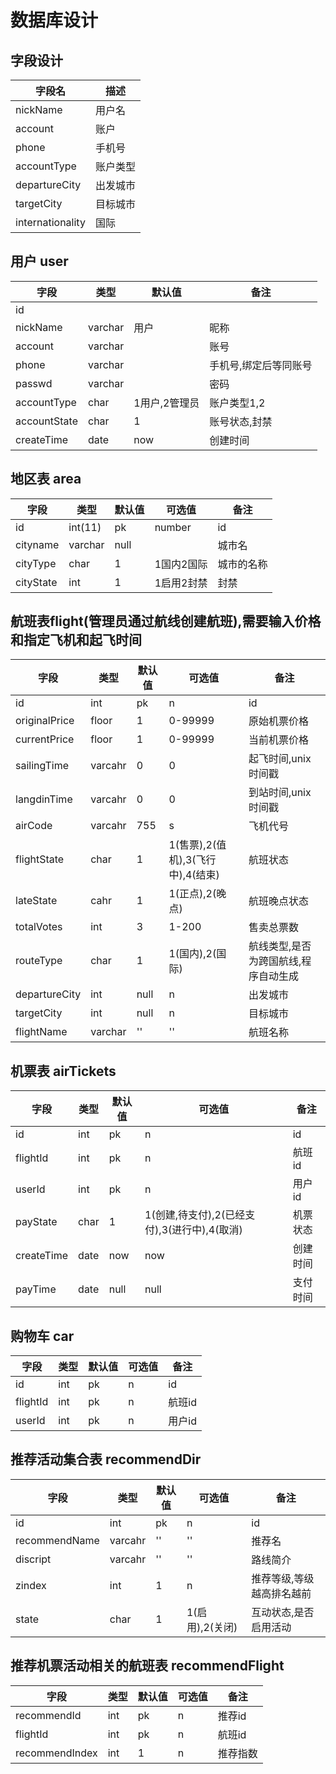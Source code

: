 # 数据库设计
## 字段设计
| 字段名      | 描述 |
|----------| --- |
| nickName | 用户名 |
| account  | 账户 |
| phone    | 手机号 |
| accountType | 账户类型 |
| departureCity | 出发城市 |
| targetCity | 目标城市 |
| internationality | 国际 |

## 用户 user
| 字段  | 类型  | 默认值 | 备注    |
|-----|-----|-----|-------|
| id  | |     |       |
| nickName | varchar | 用户  | 昵称 |
| account | varchar |     | 账号    |
| phone | varchar |     | 手机号,绑定后等同账号 |
| passwd | varchar |     | 密码    |
| accountType | char | 1用户,2管理员   | 账户类型1,2  |
| accountState | char | 1   | 账号状态,封禁 |
| createTime | date | now | 创建时间  |

## 地区表 area
| 字段        | 类型      | 默认值  | 可选值 | 备注  |
|-----------|---------|------|----|-----|
| id        | int(11) | pk   | number | id |
| cityname  | varchar | null |    | 城市名 |
| cityType  | char    | 1    | 1国内2国际 | 城市的名称 |
| cityState | int     | 1    | 1启用2封禁 | 封禁 |


## 航班表flight(管理员通过航线创建航班),需要输入价格和指定飞机和起飞时间
| 字段           | 类型      | 默认值 | 可选值                      | 备注     |
|--------------|---------|-----|--------------------------|--------|
| id           | int     | pk  | n                        | id     |
| originalPrice | floor   | 1   | 0-99999                  | 原始机票价格 |
| currentPrice | floor   | 1   | 0-99999                  | 当前机票价格 |
| sailingTime  | varcahr    | 0 | 0                      | 起飞时间,unix时间戳   |
| langdinTime  | varcahr    | 0 | 0                     | 到站时间,unix时间戳   |
| airCode  | varcahr | 755 | s                        | 飞机代号   |
| flightState  | char    | 1   | 1(售票),2(值机),3(飞行中),4(结束) | 航班状态   |
| lateState    | cahr    | 1   | 1(正点),2(晚点)              | 航班晚点状态 |
| totalVotes   | int | 3   | 1-200                    | 售卖总票数  |
| routeType    | char | 1 | 1(国内),2(国际) | 航线类型,是否为跨国航线,程序自动生成 | 
| departureCity | int  | null | n           | 出发城市          |
| targetCity   | int  | null | n           | 目标城市          |
| flightName   | varchar | '' | '' | 航班名称 | 

## 机票表 airTickets
| 字段       | 类型      | 默认值 | 可选值 | 备注                  |
|----------|---------|----|-----|---------------------|
| id       | int     | pk | n   | id |
| flightId | int | pk | n   | 航班id |
| userId | int | pk | n   | 用户id |
| payState | char | 1 | 1(创建,待支付),2(已经支付),3(进行中),4(取消) | 机票状态|
| createTime | date | now | now | 创建时间 |
| payTime | date | null | null | 支付时间 |

## 购物车 car
| 字段       | 类型      | 默认值 | 可选值 | 备注                  |
|----------|---------|----|-----|---------------------|
| id       | int     | pk | n   | id |
| flightId | int | pk | n   | 航班id |
| userId | int | pk | n   | 用户id |

## 推荐活动集合表 recommendDir
| 字段            | 类型      | 默认值 | 可选值 | 备注              |
|---------------|---------|----|-----|-----------------|
| id            | int     | pk | n   | id              |
| recommendName | varcahr | '' | '' | 推荐名             |
| discript      | varcahr | '' | '' | 路线简介            |
| zindex        | int | 1 | n | 推荐等级,等级越高排名越前   |
| state | char | 1 | 1(启用),2(关闭) | 互动状态,是否启用活动     |
## 推荐机票活动相关的航班表 recommendFlight
| 字段       | 类型      | 默认值 | 可选值 | 备注   |
|----------|---------|----|-----|------|
| recommendId | int | pk | n | 推荐id | 
| flightId | int | pk | n | 航班id |
| recommendIndex | int | 1 | n | 推荐指数 |


